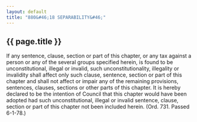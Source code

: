 ```yaml
---
layout: default 
title: "880&#46;18 SEPARABILITY&#46;"
---
```


{{ page.title }}
----------------

If any sentence, clause, section or part of this chapter, or any tax
against a person or any of the several groups specified herein, is found
to be unconstitutional, illegal or invalid, such unconstitutionality,
illegality or invalidity shall affect only such clause, sentence,
section or part of this chapter and shall not affect or impair any of
the remaining provisions, sentences, clauses, sections or other parts of
this chapter. It is hereby declared to be the intention of Council that
this chapter would have been adopted had such unconstitutional, illegal
or invalid sentence, clause, section or part of this chapter not been
included herein. (Ord. 731. Passed 6-1-78.)
